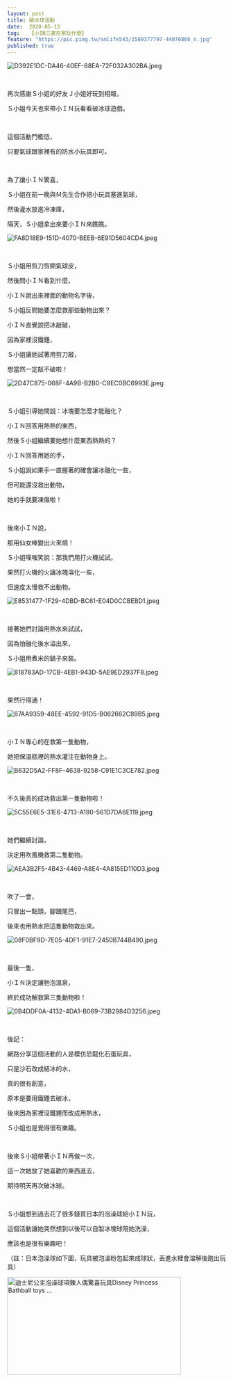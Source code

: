 ```yaml
---
layout: post
title: 破冰球活動
date:  2020-05-13
tag:   【小IN三歲在家玩什麼】
feature: "https://pic.pimg.tw/smlife543/1589377797-44076866_n.jpg"
published: true 
---
```

<p><img alt="D392E1DC-DA46-40EF-88EA-72F032A302BA.jpeg" src="https://pic.pimg.tw/smlife543/1589377797-44076866_n.jpg" title="D392E1DC-DA46-40EF-88EA-72F032A302BA.jpeg"></p>

<p>&nbsp;</p>

<p>再次感謝Ｓ小姐的好友Ｊ小姐好玩到相報，</p>

<p>Ｓ小姐今天也來帶小ＩＮ玩看看破冰球遊戲。</p>

<p>&nbsp;</p>

<p>這個活動門檻低，</p>

<p>只要氣球跟家裡有的防水小玩具即可。</p>

<p>&nbsp;</p>

<p>為了讓小ＩＮ驚喜，</p>

<p>Ｓ小姐在前一晚與Ｍ先生合作把小玩具塞進氣球，</p>

<p>然後灌水放進冷凍庫，</p>

<p>隔天，Ｓ小姐拿出來要小ＩＮ來瞧瞧。</p>

<p><img alt="FA8D18E9-151D-4070-BEEB-6E91D5604CD4.jpeg" src="https://pic.pimg.tw/smlife543/1589377797-2433510726_n.jpg" title="FA8D18E9-151D-4070-BEEB-6E91D5604CD4.jpeg"></p>

<p>&nbsp;</p>

<p>Ｓ小姐用剪刀剪開氣球皮，</p>

<p>然後問小ＩＮ看到什麼，</p>

<p>小ＩＮ說出來裡面的動物名字後，</p>

<p>Ｓ小姐反問她要怎麼救那些動物出來？</p>

<p>小ＩＮ直覺說把冰敲破，</p>

<p>因為家裡沒鐵錘，</p>

<p>Ｓ小姐讓她試著用剪刀敲，</p>

<p>想當然一定敲不破啦！</p>

<p><img alt="2D47C875-068F-4A9B-B2B0-C8EC0BC6993E.jpeg" src="https://pic.pimg.tw/smlife543/1589377793-386283165_n.jpg" title="2D47C875-068F-4A9B-B2B0-C8EC0BC6993E.jpeg"></p>

<p>&nbsp;</p>

<p>Ｓ小姐引導她問說：冰塊要怎麼才能融化？</p>

<p>小ＩＮ回答用熱熱的東西，</p>

<p>然後Ｓ小姐繼續要她想什麼東西熱熱的？</p>

<p>小ＩＮ回答用她的手，</p>

<p>Ｓ小姐說如果手一直握著的確會讓冰融化一些，</p>

<p>但可能還沒救出動物，</p>

<p>她的手就要凍傷啦！</p>

<p>&nbsp;</p>

<p>後來小ＩＮ說，</p>

<p>那用仙女棒變出火來燒！</p>

<p>Ｓ小姐噗嗤笑說：那我們用打火機試試。</p>

<p>果然打火機的火讓冰塊溶化一些，</p>

<p>但速度太慢救不出動物。</p>

<p><img alt="E8531477-1F29-4DBD-BC61-E04D0CCBEBD1.jpeg" src="https://pic.pimg.tw/smlife543/1589377797-916795198_n.jpg" title="E8531477-1F29-4DBD-BC61-E04D0CCBEBD1.jpeg"></p>

<p>&nbsp;</p>

<p>接著她們討論用熱水來試試，</p>

<p>因為怕融化後水溢出來，</p>

<p>Ｓ小姐用煮米的鍋子來裝。</p>

<p><img alt="818783AD-17CB-4EB1-943D-5AE9ED2937F8.jpeg" src="https://pic.pimg.tw/smlife543/1589377802-416198365_n.jpg" title="818783AD-17CB-4EB1-943D-5AE9ED2937F8.jpeg"></p>

<p>&nbsp;</p>

<p>果然行得通！</p>

<p><img alt="67AA9359-48EE-4592-91D5-B062662C89B5.jpeg" src="https://pic.pimg.tw/smlife543/1589377802-54865298_n.jpg" title="67AA9359-48EE-4592-91D5-B062662C89B5.jpeg"></p>

<p>&nbsp;</p>

<p>小ＩＮ專心的在救第一隻動物，</p>

<p>她把保溫瓶裡的熱水灌注在動物身上。</p>

<p><img alt="B632D5A2-FF8F-4638-9258-C91E1C3CE782.jpeg" src="https://pic.pimg.tw/smlife543/1589377805-270373746_n.jpg" title="B632D5A2-FF8F-4638-9258-C91E1C3CE782.jpeg"></p>

<p>&nbsp;</p>

<p>不久後真的成功救出第一隻動物啦！</p>

<p><img alt="5C55E6E5-31E6-4713-A190-561D7DA6E119.jpeg" src="https://pic.pimg.tw/smlife543/1589377811-875284285_n.jpg" title="5C55E6E5-31E6-4713-A190-561D7DA6E119.jpeg"></p>

<p>&nbsp;</p>

<p>她們繼續討論，</p>

<p>決定用吹風機救第二隻動物。</p>

<p><img alt="AEA3B2F5-4B43-4469-A8E4-4A815ED110D3.jpeg" src="https://pic.pimg.tw/smlife543/1589377815-3207579368_n.jpg" title="AEA3B2F5-4B43-4469-A8E4-4A815ED110D3.jpeg"></p>

<p>&nbsp;</p>

<p>吹了一會，</p>

<p>只冒出一點頭，腳跟尾巴，</p>

<p>後來也用熱水把這隻動物救出來。</p>

<p><img alt="08F0BF9D-7E05-4DF1-91E7-2450B744B490.jpeg" src="https://pic.pimg.tw/smlife543/1589377815-3031847683_n.jpg" title="08F0BF9D-7E05-4DF1-91E7-2450B744B490.jpeg"></p>

<p>&nbsp;</p>

<p>最後一隻，</p>

<p>小ＩＮ決定讓牠泡溫泉，</p>

<p>終於成功解救第三隻動物啦！</p>

<p><img alt="0B4DDF0A-4132-4DA1-B069-73B2984D3256.jpeg" src="https://pic.pimg.tw/smlife543/1589377818-89843814_n.jpg" title="0B4DDF0A-4132-4DA1-B069-73B2984D3256.jpeg"></p>

<p>&nbsp;</p>

<p>後記：</p>

<p>網路分享這個活動的人是模仿恐龍化石蛋玩具，</p>

<p>只是沙石改成結冰的水，</p>

<p>真的很有創意，</p>

<p>原本是要用鐵錘去破冰，</p>

<p>後來因為家裡沒鐵錘而改成用熱水，</p>

<p>Ｓ小姐也是覺得很有樂趣。</p>

<p>&nbsp;</p>

<p>後來Ｓ小姐帶著小ＩＮ再做一次，</p>

<p>這一次她放了她喜歡的東西進去，</p>

<p>期待明天再次破冰球。</p>

<p>&nbsp;</p>

<p>Ｓ小姐想到過去花了很多錢買日本的泡澡球給小ＩＮ玩，</p>

<p>這個活動讓她突然想到以後可以自製冰塊球陪她洗澡，</p>

<p>應該也是很有樂趣吧！</p>

<p>（註：日本泡澡球如下圖，玩具被泡澡粉包起來成球狀，丟進水裡會溶解後跑出玩具）</p>

<p><img alt="迪士尼公主泡澡球項鍊人偶驚喜玩具Disney Princess Bathball toys ..." class="n3VNCb" data-noaft="1" src="https://i.ytimg.com/vi/jv8I54OkXu4/maxresdefault.jpg" style="width: 400px; height: 225px; margin: 0px;" title=""></p>

